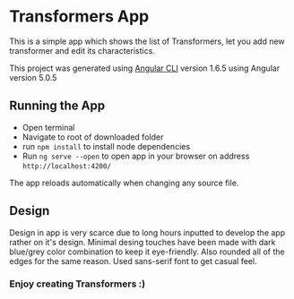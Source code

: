 # Transformers App

This is a simple app which shows the list of Transformers, let you add new transformer and edit its characteristics. 

This project was generated using [Angular CLI](https://github.com/angular/angular-cli) version 1.6.5  using Angular version 5.0.5

## Running the App

- Open terminal
- Navigate to root of downloaded folder
- run `npm install` to install node dependencies
- Run `ng serve --open`  to open app in your browser on address `http://localhost:4200/`

The app reloads automatically when changing any source file.

## Design

Design in app is very scarce due to long hours inputted to develop the app rather on it's design.
Minimal desing touches have been made with dark blue/grey color combination to keep it eye-friendly. 
Also rounded all of the edges for the same reason. 
Used sans-serif font to get casual feel. 

### Enjoy creating Transformers :)
